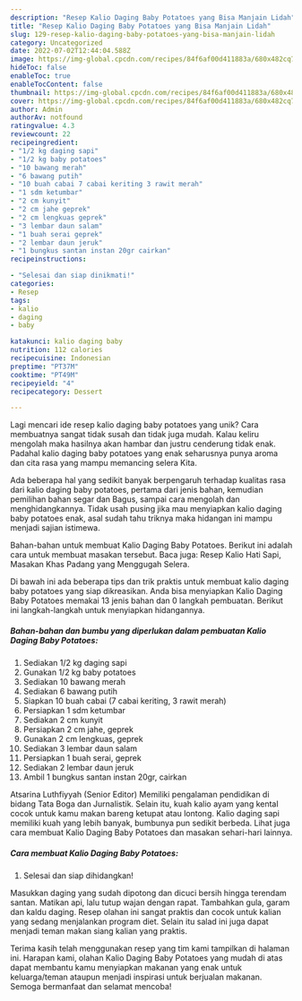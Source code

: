 ```yaml
---
description: "Resep Kalio Daging Baby Potatoes yang Bisa Manjain Lidah"
title: "Resep Kalio Daging Baby Potatoes yang Bisa Manjain Lidah"
slug: 129-resep-kalio-daging-baby-potatoes-yang-bisa-manjain-lidah
category: Uncategorized
date: 2022-07-02T12:44:04.588Z
image: https://img-global.cpcdn.com/recipes/84f6af00d411883a/680x482cq70/kalio-daging-baby-potatoes-foto-resep-utama.jpg
hideToc: false
enableToc: true
enableTocContent: false
thumbnail: https://img-global.cpcdn.com/recipes/84f6af00d411883a/680x482cq70/kalio-daging-baby-potatoes-foto-resep-utama.jpg
cover: https://img-global.cpcdn.com/recipes/84f6af00d411883a/680x482cq70/kalio-daging-baby-potatoes-foto-resep-utama.jpg
author: Admin
authorAv: notfound
ratingvalue: 4.3
reviewcount: 22
recipeingredient:
- "1/2 kg daging sapi"
- "1/2 kg baby potatoes"
- "10 bawang merah"
- "6 bawang putih"
- "10 buah cabai 7 cabai keriting 3 rawit merah"
- "1 sdm ketumbar"
- "2 cm kunyit"
- "2 cm jahe geprek"
- "2 cm lengkuas geprek"
- "3 lembar daun salam"
- "1 buah serai geprek"
- "2 lembar daun jeruk"
- "1 bungkus santan instan 20gr cairkan"
recipeinstructions:

- "Selesai dan siap dinikmati!"
categories:
- Resep
tags:
- kalio
- daging
- baby

katakunci: kalio daging baby 
nutrition: 112 calories
recipecuisine: Indonesian
preptime: "PT37M"
cooktime: "PT49M"
recipeyield: "4"
recipecategory: Dessert

---
```





Lagi mencari ide resep kalio daging baby potatoes yang unik? Cara membuatnya sangat tidak susah dan tidak juga mudah. Kalau keliru mengolah maka hasilnya akan hambar dan justru cenderung tidak enak. Padahal kalio daging baby potatoes yang enak seharusnya punya aroma dan cita rasa yang mampu memancing selera Kita.





Ada beberapa hal yang sedikit banyak berpengaruh terhadap kualitas rasa dari kalio daging baby potatoes, pertama dari jenis bahan, kemudian pemilihan bahan segar dan Bagus, sampai cara mengolah dan menghidangkannya. Tidak usah pusing jika mau menyiapkan kalio daging baby potatoes enak,      asal sudah tahu triknya maka hidangan ini mampu menjadi sajian istimewa.














Bahan-bahan untuk membuat Kalio Daging Baby Potatoes. Berikut ini adalah cara untuk membuat masakan tersebut. Baca juga: Resep Kalio Hati Sapi, Masakan Khas Padang yang Menggugah Selera.






Di bawah ini ada beberapa tips dan trik praktis untuk membuat kalio daging baby potatoes yang siap dikreasikan. Anda bisa menyiapkan Kalio Daging Baby Potatoes memakai 13 jenis bahan dan 0 langkah pembuatan. Berikut ini langkah-langkah untuk menyiapkan hidangannya.

<!--inarticleads1-->

##### Bahan-bahan dan bumbu yang diperlukan dalam pembuatan Kalio Daging Baby Potatoes:

1. Sediakan 1/2 kg daging sapi
1. Gunakan 1/2 kg baby potatoes
1. Sediakan 10 bawang merah
1. Sediakan 6 bawang putih
1. Siapkan 10 buah cabai (7 cabai keriting, 3 rawit merah)
1. Persiapkan 1 sdm ketumbar
1. Sediakan 2 cm kunyit
1. Persiapkan 2 cm jahe, geprek
1. Gunakan 2 cm lengkuas, geprek
1. Sediakan 3 lembar daun salam
1. Persiapkan 1 buah serai, geprek
1. Sediakan 2 lembar daun jeruk
1. Ambil 1 bungkus santan instan 20gr, cairkan


Atsarina Luthfiyyah (Senior Editor) Memiliki pengalaman pendidikan di bidang Tata Boga dan Jurnalistik. Selain itu, kuah kalio ayam yang kental cocok untuk kamu makan bareng ketupat atau lontong. Kalio daging sapi memiliki kuah yang lebih banyak, bumbunya pun sedikit berbeda. Lihat juga cara membuat Kalio Daging Baby Potatoes dan masakan sehari-hari lainnya. 

<!--inarticleads2-->

##### Cara membuat Kalio Daging Baby Potatoes:


1. Selesai dan siap dihidangkan!

Masukkan daging yang sudah dipotong dan dicuci bersih hingga terendam santan. Matikan api, lalu tutup wajan dengan rapat. Tambahkan gula, garam dan kaldu daging. Resep olahan ini sangat praktis dan cocok untuk kalian yang sedang menjalankan program diet. Selain itu salad ini juga dapat menjadi teman makan siang kalian yang praktis. 

Terima kasih telah menggunakan resep yang tim kami tampilkan di halaman ini. Harapan kami, olahan Kalio Daging Baby Potatoes yang mudah di atas dapat membantu kamu menyiapkan makanan yang enak untuk keluarga/teman ataupun menjadi inspirasi untuk berjualan makanan. Semoga bermanfaat dan selamat mencoba!
